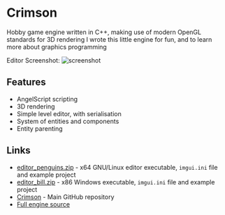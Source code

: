 # Crimson

Hobby game engine written in C++, making use of modern OpenGL standards for 3D rendering
I wrote this little engine for fun, and to learn more about graphics programming

Editor Screenshot:
![screenshot](media/crimson_screenshot_00_full.png)

## Features
 - AngelScript scripting
 - 3D rendering
 - Simple level editor, with serialisation
 - System of entities and components
 - Entity parenting

## Links
 - [editor_penguins.zip](content/crimson/editor_penguins.zip) - x64 GNU/Linux editor executable, `imgui.ini` file and example project
 - [editor_bill.zip](content/crimson/editor_bill.zip) - x86 Windows executable, `imgui.ini` file and example project
 - [Crimson](https://github.com/veridisquot/Crimson) - Main GitHub repository
 - [Full engine source](https://github.com/veridisquot/Crimson/tree/master/crimson/src)
